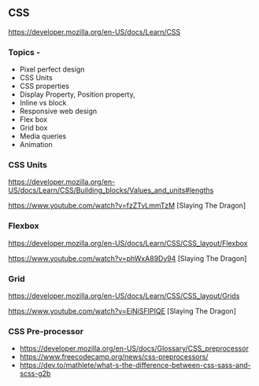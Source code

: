 ## CSS
https://developer.mozilla.org/en-US/docs/Learn/CSS

### Topics - 
- Pixel perfect design
- CSS Units
- CSS properties 
- Display Property, Position property,
- Inline vs block
- Responsive web design
- Flex box 
- Grid box
- Media queries
- Animation

### CSS Units 
https://developer.mozilla.org/en-US/docs/Learn/CSS/Building_blocks/Values_and_units#lengths

https://www.youtube.com/watch?v=fzZTvLmmTzM [Slaying The Dragon]

### Flexbox
https://developer.mozilla.org/en-US/docs/Learn/CSS/CSS_layout/Flexbox

https://www.youtube.com/watch?v=phWxA89Dy94 [Slaying The Dragon]

### Grid 
https://developer.mozilla.org/en-US/docs/Learn/CSS/CSS_layout/Grids

https://www.youtube.com/watch?v=EiNiSFIPIQE [Slaying The Dragon]

### CSS Pre-processor
- https://developer.mozilla.org/en-US/docs/Glossary/CSS_preprocessor
- https://www.freecodecamp.org/news/css-preprocessors/
- https://dev.to/mathlete/what-s-the-difference-between-css-sass-and-scss-g2b





